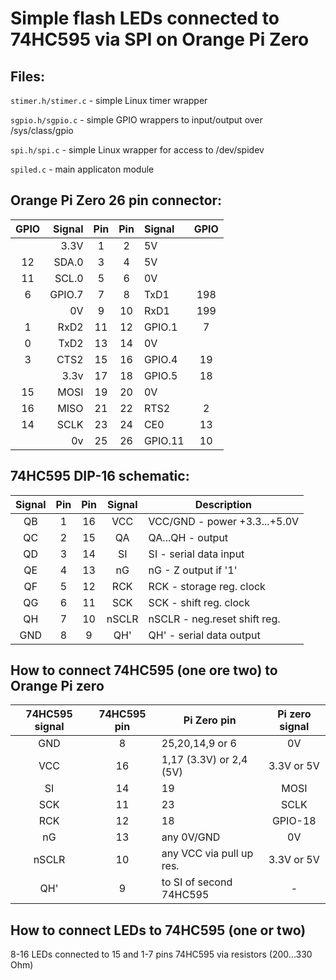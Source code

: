 Simple flash LEDs connected to 74HC595 via SPI on Orange Pi Zero
================================================================

## Files:

  `stimer.h/stimer.c` - simple Linux timer wrapper

  `sgpio.h/sgpio.c` - simple GPIO wrappers to input/output over /sys/class/gpio

  `spi.h/spi.c` - simple Linux wrapper for access to /dev/spidev

  `spiled.c` - main applicaton module

## Orange Pi Zero 26 pin connector:

  | GPIO | Signal |Pin |Pin | Signal  | GPIO |
  |:----:| ------:|:--:|:--:|:------- |:----:|
  |      |   3.3V |  1 | 2  | 5V      |      |
  |  12  |  SDA.0 |  3 | 4  | 5V      |      |
  |  11  |  SCL.0 |  5 | 6  | 0V      |      |
  |   6  | GPIO.7 |  7 | 8  | TxD1    | 198  |
  |      |     0V |  9 | 10 | RxD1    | 199  | 
  |   1  |   RxD2 | 11 | 12 | GPIO.1  | 7    |
  |   0  |   TxD2 | 13 | 14 | 0V      |      |
  |   3  |   CTS2 | 15 | 16 | GPIO.4  | 19   |
  |      |   3.3v | 17 | 18 | GPIO.5  | 18   |
  |  15  |   MOSI | 19 | 20 | 0V      |      |
  |  16  |   MISO | 21 | 22 | RTS2    | 2    |
  |  14  |   SCLK | 23 | 24 | CE0     | 13   |
  |      |     0v | 25 | 26 | GPIO.11 | 10   |

## 74HC595 DIP-16 schematic:

  | Signal | Pin | Pin | Signal |          Description           |
  |:------:|:---:|:---:|:------:| ------------------------------ |
  |   QB   |  1  | 16  |  VCC   | VCC/GND - power +3.3...+5.0V   |
  |   QC   |  2  | 15  |  QA    | QA...QH - output               |
  |   QD   |  3  | 14  |  SI    | SI      - serial data input    |
  |   QE   |  4  | 13  |  nG    | nG      - Z output if '1'      |
  |   QF   |  5  | 12  |  RCK   | RCK     - storage reg. clock   |
  |   QG   |  6  | 11  |  SCK   | SCK     - shift reg. clock     |
  |   QH   |  7  | 10  |  nSCLR | nSCLR   - neg.reset shift reg. |
  |   GND  |  8  |  9  |  QH'   | QH'     - serial data output   |

## How to connect 74HC595 (one ore two) to Orange Pi zero

  | 74HC595 signal | 74HC595 pin | Pi Zero pin              | Pi zero signal |
  |:--------------:|:-----------:| ------------------------ |:--------------:|
  |      GND       |      8      | 25,20,14,9 or 6          | 0V             |
  |      VCC       |     16      | 1,17 (3.3V) or 2,4 (5V)  | 3.3V or 5V     |
  |      SI        |     14      | 19                       | MOSI           |
  |      SCK       |     11      | 23                       | SCLK           |
  |      RCK       |     12      | 18                       | GPIO-18        |
  |      nG        |     13      | any 0V/GND               | 0V             |
  |      nSCLR     |     10      | any VCC via pull up res. | 3.3V or 5V     |
  |      QH'       |      9      | to SI of second 74HC595  | -              |

## How to connect LEDs to 74HC595 (one or two)

  8-16 LEDs connected to 15 and 1-7 pins 74HC595 via resistors (200...330 Ohm)


